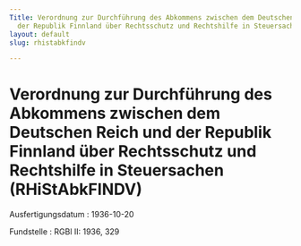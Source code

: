 ```yaml
---
Title: Verordnung zur Durchführung des Abkommens zwischen dem Deutschen Reich und
  der Republik Finnland über Rechtsschutz und Rechtshilfe in Steuersachen
layout: default
slug: rhistabkfindv

---
```


# Verordnung zur Durchführung des Abkommens zwischen dem Deutschen Reich und der Republik Finnland über Rechtsschutz und Rechtshilfe in Steuersachen (RHiStAbkFINDV)

Ausfertigungsdatum
:   1936-10-20

Fundstelle
:   RGBl II: 1936, 329

